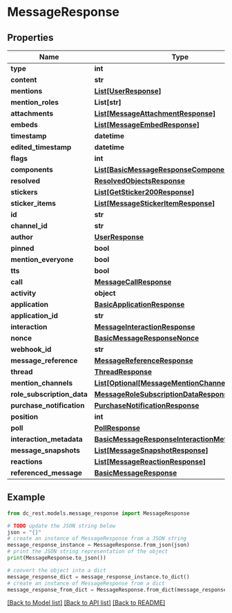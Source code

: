 # MessageResponse


## Properties

Name | Type | Description | Notes
------------ | ------------- | ------------- | -------------
**type** | **int** |  | 
**content** | **str** |  | 
**mentions** | [**List[UserResponse]**](UserResponse.md) |  | 
**mention_roles** | **List[str]** |  | 
**attachments** | [**List[MessageAttachmentResponse]**](MessageAttachmentResponse.md) |  | 
**embeds** | [**List[MessageEmbedResponse]**](MessageEmbedResponse.md) |  | 
**timestamp** | **datetime** |  | 
**edited_timestamp** | **datetime** |  | [optional] 
**flags** | **int** |  | 
**components** | [**List[BasicMessageResponseComponentsInner]**](BasicMessageResponseComponentsInner.md) |  | 
**resolved** | [**ResolvedObjectsResponse**](ResolvedObjectsResponse.md) |  | [optional] 
**stickers** | [**List[GetSticker200Response]**](GetSticker200Response.md) |  | [optional] 
**sticker_items** | [**List[MessageStickerItemResponse]**](MessageStickerItemResponse.md) |  | [optional] 
**id** | **str** |  | 
**channel_id** | **str** |  | 
**author** | [**UserResponse**](UserResponse.md) |  | 
**pinned** | **bool** |  | 
**mention_everyone** | **bool** |  | 
**tts** | **bool** |  | 
**call** | [**MessageCallResponse**](MessageCallResponse.md) |  | [optional] 
**activity** | **object** |  | [optional] 
**application** | [**BasicApplicationResponse**](BasicApplicationResponse.md) |  | [optional] 
**application_id** | **str** |  | [optional] 
**interaction** | [**MessageInteractionResponse**](MessageInteractionResponse.md) |  | [optional] 
**nonce** | [**BasicMessageResponseNonce**](BasicMessageResponseNonce.md) |  | [optional] 
**webhook_id** | **str** |  | [optional] 
**message_reference** | [**MessageReferenceResponse**](MessageReferenceResponse.md) |  | [optional] 
**thread** | [**ThreadResponse**](ThreadResponse.md) |  | [optional] 
**mention_channels** | [**List[Optional[MessageMentionChannelResponse]]**](MessageMentionChannelResponse.md) |  | [optional] 
**role_subscription_data** | [**MessageRoleSubscriptionDataResponse**](MessageRoleSubscriptionDataResponse.md) |  | [optional] 
**purchase_notification** | [**PurchaseNotificationResponse**](PurchaseNotificationResponse.md) |  | [optional] 
**position** | **int** |  | [optional] 
**poll** | [**PollResponse**](PollResponse.md) |  | [optional] 
**interaction_metadata** | [**BasicMessageResponseInteractionMetadata**](BasicMessageResponseInteractionMetadata.md) |  | [optional] 
**message_snapshots** | [**List[MessageSnapshotResponse]**](MessageSnapshotResponse.md) |  | [optional] 
**reactions** | [**List[MessageReactionResponse]**](MessageReactionResponse.md) |  | [optional] 
**referenced_message** | [**BasicMessageResponse**](BasicMessageResponse.md) |  | [optional] 

## Example

```python
from dc_rest.models.message_response import MessageResponse

# TODO update the JSON string below
json = "{}"
# create an instance of MessageResponse from a JSON string
message_response_instance = MessageResponse.from_json(json)
# print the JSON string representation of the object
print(MessageResponse.to_json())

# convert the object into a dict
message_response_dict = message_response_instance.to_dict()
# create an instance of MessageResponse from a dict
message_response_from_dict = MessageResponse.from_dict(message_response_dict)
```
[[Back to Model list]](../README.md#documentation-for-models) [[Back to API list]](../README.md#documentation-for-api-endpoints) [[Back to README]](../README.md)


